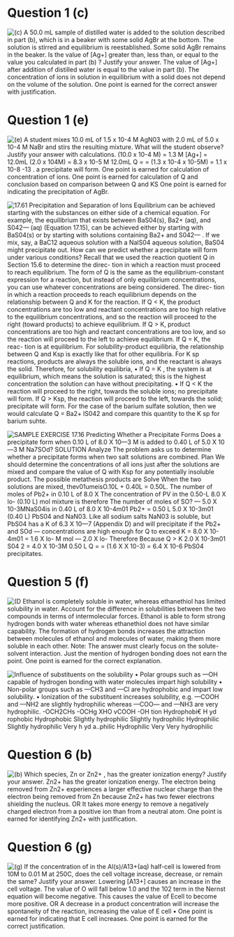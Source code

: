 # Question 1 (c)

 ![(c) A 50.0 mL sample of distilled water is added to the solution
 described in part (b), which is in a beaker with some solid AgBr at
 the bottom. The solution is stirred and equilibrium is reestablished.
 Some solid AgBr remains in the beaker. Is the value of \[Ag+\] greater
 than, less than, or equal to the value you calculated in part (b) ?
 Justify your answer. The value of \[Ag+\] after addition of distilled
 water is equal to the value in part (b). The concentration of ions in
 solution in equilibrium with a solid does not depend on the volume of
 the solution. One point is earned for the correct answer with
 justification. ](./media/image102.png)

# Question 1 (e)

 ![(e) A student mixes 10.0 mL of 1.5 x 10-4 M AgN03 with 2.0 mL of 5.0
 x 10-4 M NaBr and stirs the resulting mixture. What will the student
 observe? Justify your answer with calculations. (10.0 x 10-4 M) = 1.3
 M \[Ag+\] = 12.0mL (2.0 x 104M) = 8.3 x 10-5 M 12.0mL Q = = (1.3 x
 10-4 x 10-5M) = 1.1 x 10-8 -13 . a precipitate will form. One point is
 earned for calculation of concentration of ions. One point is earned
 for calculation of Q and conclusion based on comparison between Q and
 KS One point is earned for indicating the precipitation of AgBr.
 ](./media/image103.png)
 
 ![17.61 Precipitation and Separation of Ions Equilibrium can be
 achieved starting with the substances on either side of a chemical
 equation. For example, the equilibrium that exists between BaS04(s),
 Ba2+ (aq), and S042— (aq) (Equation 17.15), can be achieved either by
 starting with BaS04(s) or by starting with solutions containing Ba2+
 and S042— . If we mix, say, a BaC12 aqueous solution with a NalS04
 aqueous solution, BaS04 might precipitate out. How can we predict
 whether a precipitate will form under various conditions? Recall that
 we used the reaction quotient Q in Section 15.6 to determine the
 direc- tion in which a reaction must proceed to reach equilibrium. The
 form of Q is the same as the equilibrium-constant expression for a
 reaction, but instead of only equilibrium concentrations, you can use
 whatever concentrations are being considered. The direc- tion in which
 a reaction proceeds to reach equilibrium depends on the relationship
 between Q and K for the reaction. If Q < K, the product
 concentrations are too low and reactant concentrations are too high
 relative to the equilibrium concentrations, and so the reaction will
 proceed to the right (toward products) to achieve equilibrium. If Q >
 K, product concentrations are too high and reactant concentrations are
 too low, and so the reaction will proceed to the left to achieve
 equilibrium. If Q = K, the reac- tion is at equilibrium. For
 solubility-product equilibria, the relationship between Q and Ksp is
 exactly like that for other equilibria. For K sp reactions, products
 are always the soluble ions, and the reactant is always the solid.
 Therefore, for solubility equilibria, • If Q = K , the system is at
 equilibrium, which means the solution is saturated; this is the
 highest concentration the solution can have without precipitating. •
 If Q < K the reaction will proceed to the right, towards the soluble
 ions; no precipitate will form. If Q > Ksp, the reaction will proceed
 to the left, towards the solid; precipitate will form. For the case of
 the barium sulfate solution, then we would calculate Q = Ba2+
 lS042 and compare this quantity to the K sp for barium suhte.
 ](./media/image104.png)
 
 ![SAMPLE EXERCISE 17.16 Predicting Whether a Precipitate Forms Does a
 precipitate form when 0.10 L of 8.0 X 10—3 M is added to 0.40 L of 5.0
 X 10—3 M Na7SOd? SOLUTION Analyze The problem asks us to determine
 whether a precipitate forms when two salt solutions are combined. Plan
 We should determine the concentrations of all ions just after the
 solutions are mixed and compare the value of Q with Ksp for any
 potentially insoluble product. The possible metathesis products are
 Solve When the two solutions are mixed, thev01umeisO.10L + 0.40L =
 0.50L. The number of moles of Pb2+ in 0.10 L of 8.0 X The
 concentration of PV in the 0.50-L 8.0 X lo- (0.10 L) mol mixture is
 therefore The number of moles of SO? — 5.0 X 10-3MNaS04is in 0.40 L of
 8.0 X 10-4m01 Pb2+ = 0.50 L 5.0 X 10-3m01 (0.40 L) PbS04 and
 NaN03. Like all sodium salts NaN03 is soluble, but PbS04 has a K of
 6.3 X 10—7 (Appendix D) and will precipitate if the Pb2+ and SOd —
 concentrations are high enough for Q to exceed K = 8.0 X 10-4m01 = 1.6
 X lo- M mol — 2.0 X lo- Therefore Because Q > K 2.0 X 10-3m01 S04 2
 = 4.0 X 10-3M 0.50 L Q = = (1.6 X X 10-3) = 6.4 X 10-6 PbS04
 precipitates. ](./media/image105.png)

# Question 5 (f)

 ![(D Ethanol is completely soluble in water, whereas ethanethiol has
 limited solubility in water. Account for the difference in
 solubilities between the two compounds in terms of intermolecular
 forces. Ethanol is able to form strong hydrogen bonds with water
 whereas ethanethiol does not have similar capability. The formation of
 hydrogen bonds increases the attraction between molecules of ethanol
 and molecules of water, making them more soluble in each other. Note:
 The answer must clearly focus on the solute- solvent interaction. Just
 the mention of hydrogen bonding does not earn the point. One point is
 earned for the correct explanation. ](./media/image106.png)
 
 ![Influence of substituents on the solubility • Polar groups such as
 —OH capable of hydrogen bonding with water molecules impart high
 solubility • Non-polar groups such as —CH3 and —Cl are hydrophobic and
 impart low solubility. • Ionization of the substituent increases
 solubility, e.g. —COOH and —NH2 are slightly hydrophilic whereas —COO—
 and —NH3 are very hydrophilic. -OCH2CHs -OCHg XHO vCOOH -OH tion
 Hydrophobi€ H yd rophobic Hydrophobic Slightly hydrophilic Slightly
 hydrophilic Hydrophilic Slightly hydrophilic Very h yd a..philic
 Hydrophilic Very Very hydrophilic ](./media/image107.png)

# Question 6 (b)

 ![(b) Which species, Zn or Zn2+ , has the greater ionization energy?
 Justify your answer. Zn2+ has the greater ionization energy. The
 electron being removed from Zn2+ experiences a larger effective
 nuclear charge than the electron being removed from Zn because Zn2+
 has two fewer electrons shielding the nucleus. OR It takes more energy
 to remove a negatively charged electron from a positive ion than from
 a neutral atom. One point is earned for identifying Zn2+ with
 justification. ](./media/image108.png)

# Question 6 (g)

 ![(g) If the concentration of in the Al(s)/A13+(aq) half-cell is
 lowered from 10M to 0.01 M at 250C, does the cell voltage increase,
 decrease, or remain the same? Justify your answer. Lowering \[A13+\]
 causes an increase in the cell voltage. The value of O will fall below
 1.0 and the 102 term in the Nernst equation will become negative. This
 causes the value of Ecell to become more positive. OR A decrease in a
 product concentration will increase the spontaneity of the reaction,
 increasing the value of E cell • One point is earned for indicating
 that E cell increases. One point is earned for the correct
 justification. ](./media/image109.png)